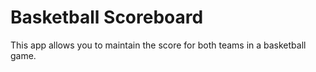 # Basketball Scoreboard

This app allows you to maintain the score for both teams in a basketball game.
